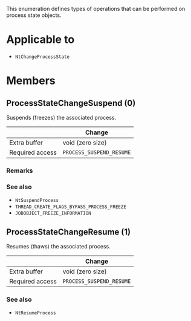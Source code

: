 This enumeration defines types of operations that can be performed on process state objects.

# Applicable to
 - `NtChangeProcessState`

# Members

## ProcessStateChangeSuspend (0)
Suspends (freezes) the associated process.

|                 | Change
| --------------- | ------
| Extra buffer    | void (zero size)
| Required access | `PROCESS_SUSPEND_RESUME`

### Remarks


### See also
 - `NtSuspendProcess`
 - `THREAD_CREATE_FLAGS_BYPASS_PROCESS_FREEZE`
 - `JOBOBJECT_FREEZE_INFORMATION`

## ProcessStateChangeResume (1)
Resumes (thaws) the associated process.

|                 | Change
| --------------- | ------
| Extra buffer    | void (zero size)
| Required access | `PROCESS_SUSPEND_RESUME`

### See also
 - `NtResumeProcess`
